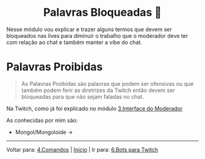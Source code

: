 <h1 align="center">Palavras Bloqueadas 🚫</h1>

Nesse módulo vou explicar e trazer alguns termos que devem ser bloqueados nas lives para diminuir o trabalho que o moderador deve ter com relação ao chat e também manter a vibe do chat.

# Palavras Proibidas

> As Palavras Proibidas são palavras que podem ser ofensivas ou que também podem ferir as diretrizes da Twitch então devem ser bloqueadas para que não sejam faladas no chat.  

Na Twitch, como já foi explicado no módulo [3.Interface do Moderador](/contents/3.Interface.md)




As conhecidas por mim são:  

- Mongol/Mongoloide -> 

----
Voltar para: [4.Comandos](/contents/4.Comandos.md) | [Início](/README.md) | Ir para: [6.Bots para Twitch](/contents/6.Bots.md)